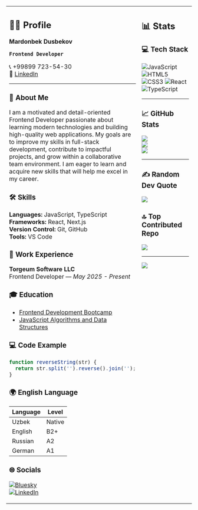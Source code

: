 <table>
  <tr>
    <td width="50%" valign="top">

<h2>🧑‍💻 Profile</h2>

**Mardonbek Dusbekov**  

**`Frontend Developer`**

📞 +99899 723-54-30  
💼 [LinkedIn](https://www.linkedin.com/in/mardonbek-dusbekov)

---

### 📝 About Me
I am a motivated and detail-oriented Frontend Developer passionate about learning modern technologies and building high-quality web applications. My goals are to improve my skills in full-stack development, contribute to impactful projects, and grow within a collaborative team environment. I am eager to learn and acquire new skills that will help me excel in my career.

### 🛠 Skills
**Languages:** JavaScript, TypeScript  
**Frameworks:** React, Next.js  
**Version Control:** Git, GitHub  
**Tools:** VS Code

### 💼 Work Experience
**Torgeum Software LLC**  
Frontend Developer — *May 2025 - Present*

### 🎓 Education
- [Frontend Development Bootcamp](https://www.freecodecamp.org/certification/mardonbek/responsive-web-design)
- [JavaScript Algorithms and Data Structures](https://www.freecodecamp.org/certification/mardonbek/javascript-algorithms-and-data-structures-v8)

### 💻 Code Example
```javascript
function reverseString(str) {
  return str.split('').reverse().join('');
}
```

### 🌍 English Language
<table width="100%">
  <thead>
    <th>Language</th>
    <th>Level</th>
  </thead>
  <tbody>
    <tr>
      <td>Uzbek</td>
      <td>Native</td>
    </tr>
    <tr>
      <td>English</td>
      <td>B2+</td>
    </tr>    
    <tr>
      <td>Russian</td>
      <td>A2</td>
    </tr>    
    <tr>
      <td>German</td>
      <td>A1</td>
    </tr>
  </tbody>
</table>

### 🌐 Socials
[![Bluesky](https://img.shields.io/badge/bluesky-0285FF?style=for-the-badge&logo=bluesky&logoColor=%23FFFFFF)](https://bsky.app/profile/alwaysbe1.bsky.social)  
[![LinkedIn](https://img.shields.io/badge/LinkedIn-%230077B5.svg?logo=linkedin&logoColor=white)](https://linkedin.com/in/mardonbek-dusbekov)

</td>

<td width="50%" valign="top">

<h2>📊 Stats</h2>

### 💻 Tech Stack
![JavaScript](https://img.shields.io/badge/javascript-%23323330.svg?style=for-the-badge&logo=javascript&logoColor=%23F7DF1E)
![HTML5](https://img.shields.io/badge/html5-%23E34F26.svg?style=for-the-badge&logo=html5&logoColor=white)
![CSS3](https://img.shields.io/badge/css3-%231572B6.svg?style=for-the-badge&logo=css3&logoColor=white)
![React](https://img.shields.io/badge/react-%2320232a.svg?style=for-the-badge&logo=react&logoColor=%2361DAFB)
![TypeScript](https://img.shields.io/badge/typescript-%23007ACC.svg?style=for-the-badge&logo=typescript&logoColor=white)

---

### 📈 GitHub Stats
![](https://github-readme-stats.vercel.app/api?username=mardon1dev&theme=dark&hide_border=false&include_all_commits=false&count_private=false)<br/>
![](https://nirzak-streak-stats.vercel.app/?user=mardon1dev&theme=dark&hide_border=false)<br/>
![](https://github-readme-stats.vercel.app/api/top-langs/?username=mardon1dev&theme=dark&hide_border=false&include_all_commits=false&count_private=false&layout=compact)

---

### ✍️ Random Dev Quote
![](https://quotes-github-readme.vercel.app/api?type=horizontal&theme=radical)

### 🔝 Top Contributed Repo
![](https://github-contributor-stats.vercel.app/api?username=mardon1dev&limit=5&theme=dark&combine_all_yearly_contributions=true)

---

[![](https://visitcount.itsvg.in/api?id=mardon1dev&icon=0&color=0)](https://visitcount.itsvg.in)

</td>
  </tr>
</table>
